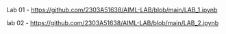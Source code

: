 Lab 01 - https://github.com/2303A51638/AIML-LAB/blob/main/LAB_1.ipynb

lab 02 - https://github.com/2303A51638/AIML-LAB/blob/main/LAB_2.ipynb
